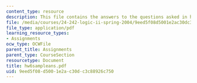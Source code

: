 ```yaml
---
content_type: resource
description: This file contains the answers to the questions asked in homework 6.
file: /media/courses/24-242-logic-ii-spring-2004/9eed5f08d5001e2ac30dc3c88926c750_hw6sampleans.pdf
file_type: application/pdf
learning_resource_types:
- Assignments
ocw_type: OCWFile
parent_title: Assignments
parent_type: CourseSection
resourcetype: Document
title: hw6sampleans.pdf
uid: 9eed5f08-d500-1e2a-c30d-c3c88926c750
---
```

